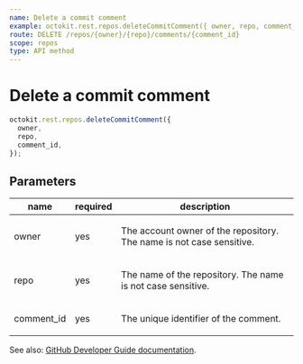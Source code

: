 ```yaml
---
name: Delete a commit comment
example: octokit.rest.repos.deleteCommitComment({ owner, repo, comment_id })
route: DELETE /repos/{owner}/{repo}/comments/{comment_id}
scope: repos
type: API method
---
```


# Delete a commit comment

```js
octokit.rest.repos.deleteCommitComment({
  owner,
  repo,
  comment_id,
});
```

## Parameters

<table>
  <thead>
    <tr>
      <th>name</th>
      <th>required</th>
      <th>description</th>
    </tr>
  </thead>
  <tbody>
    <tr><td>owner</td><td>yes</td><td>

The account owner of the repository. The name is not case sensitive.

</td></tr>
<tr><td>repo</td><td>yes</td><td>

The name of the repository. The name is not case sensitive.

</td></tr>
<tr><td>comment_id</td><td>yes</td><td>

The unique identifier of the comment.

</td></tr>
  </tbody>
</table>

See also: [GitHub Developer Guide documentation](https://docs.github.com/enterprise-cloud@latest//rest/commits/comments#delete-a-commit-comment).
